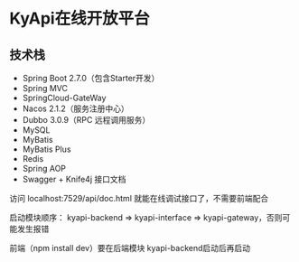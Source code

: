 # KyApi在线开放平台


## 技术栈

- Spring Boot 2.7.0（包含Starter开发）
- Spring MVC
- SpringCloud-GateWay
- Nacos 2.1.2（服务注册中心）
- Dubbo 3.0.9（RPC 远程调用服务）
- MySQL
- MyBatis
- MyBatis Plus
- Redis
- Spring AOP
- Swagger + Knife4j 接口文档

访问 localhost:7529/api/doc.html 就能在线调试接口了，不需要前端配合

启动模块顺序： kyapi-backend => kyapi-interface => kyapi-gateway，否则可能发生报错

前端（npm install dev）要在后端模块 kyapi-backend启动后再启动
